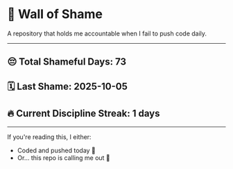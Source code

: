 # 🧱 Wall of Shame

A repository that holds me accountable when I fail to push code daily.

---

## 😔 Total Shameful Days: **73**
## 🗓️ Last Shame: **2025-10-05**
## 🔥 Current Discipline Streak: **1 days**

---

If you're reading this, I either:
- Coded and pushed today 💪
- Or... this repo is calling me out 😤
